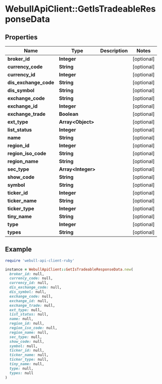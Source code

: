 # WebullApiClient::GetIsTradeableResponseData

## Properties

| Name | Type | Description | Notes |
| ---- | ---- | ----------- | ----- |
| **broker_id** | **Integer** |  | [optional] |
| **currency_code** | **String** |  | [optional] |
| **currency_id** | **Integer** |  | [optional] |
| **dis_exchange_code** | **String** |  | [optional] |
| **dis_symbol** | **String** |  | [optional] |
| **exchange_code** | **String** |  | [optional] |
| **exchange_id** | **Integer** |  | [optional] |
| **exchange_trade** | **Boolean** |  | [optional] |
| **ext_type** | **Array&lt;Object&gt;** |  | [optional] |
| **list_status** | **Integer** |  | [optional] |
| **name** | **String** |  | [optional] |
| **region_id** | **Integer** |  | [optional] |
| **region_iso_code** | **String** |  | [optional] |
| **region_name** | **String** |  | [optional] |
| **sec_type** | **Array&lt;Integer&gt;** |  | [optional] |
| **show_code** | **String** |  | [optional] |
| **symbol** | **String** |  | [optional] |
| **ticker_id** | **Integer** |  | [optional] |
| **ticker_name** | **String** |  | [optional] |
| **ticker_type** | **Integer** |  | [optional] |
| **tiny_name** | **String** |  | [optional] |
| **type** | **Integer** |  | [optional] |
| **types** | **String** |  | [optional] |

## Example

```ruby
require 'webull-api-client-ruby'

instance = WebullApiClient::GetIsTradeableResponseData.new(
  broker_id: null,
  currency_code: null,
  currency_id: null,
  dis_exchange_code: null,
  dis_symbol: null,
  exchange_code: null,
  exchange_id: null,
  exchange_trade: null,
  ext_type: null,
  list_status: null,
  name: null,
  region_id: null,
  region_iso_code: null,
  region_name: null,
  sec_type: null,
  show_code: null,
  symbol: null,
  ticker_id: null,
  ticker_name: null,
  ticker_type: null,
  tiny_name: null,
  type: null,
  types: null
)
```

